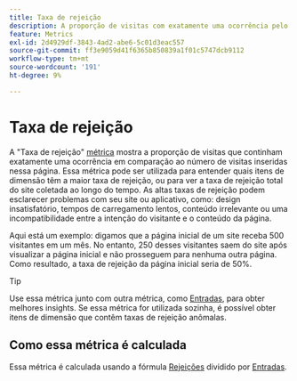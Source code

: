 ```yaml
---
title: Taxa de rejeição
description: A proporção de visitas com exatamente uma ocorrência pelo número de entradas.
feature: Metrics
exl-id: 2d4929df-3843-4ad2-abe6-5c01d3eac557
source-git-commit: ff3e9059d41f6365b850839a1f01c5747dcb9112
workflow-type: tm+mt
source-wordcount: '191'
ht-degree: 9%

---
```


# Taxa de rejeição

A &quot;Taxa de rejeição&quot; [métrica](overview.md) mostra a proporção de visitas que continham exatamente uma ocorrência em comparação ao número de visitas inseridas nessa página. Essa métrica pode ser utilizada para entender quais itens de dimensão têm a maior taxa de rejeição, ou para ver a taxa de rejeição total do site coletada ao longo do tempo. As altas taxas de rejeição podem esclarecer problemas com seu site ou aplicativo, como: design insatisfatório, tempos de carregamento lentos, conteúdo irrelevante ou uma incompatibilidade entre a intenção do visitante e o conteúdo da página.

Aqui está um exemplo: digamos que a página inicial de um site receba 500 visitantes em um mês. No entanto, 250 desses visitantes saem do site após visualizar a página inicial e não prosseguem para nenhuma outra página. Como resultado, a taxa de rejeição da página inicial seria de 50%.

>[!TIP]
>
>Use essa métrica junto com outra métrica, como [Entradas](entries.md), para obter melhores insights. Se essa métrica for utilizada sozinha, é possível obter itens de dimensão que contêm taxas de rejeição anômalas.

## Como essa métrica é calculada

Essa métrica é calculada usando a fórmula [Rejeições](bounces.md) dividido por [Entradas](entries.md).
